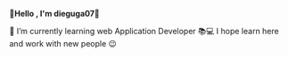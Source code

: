 🔰<strong>Hello , I'm dieguga07</strong>🔰


🔴 I’m currently learning web Application Developer 📚💻
    I hope learn here and work with new people 😉
